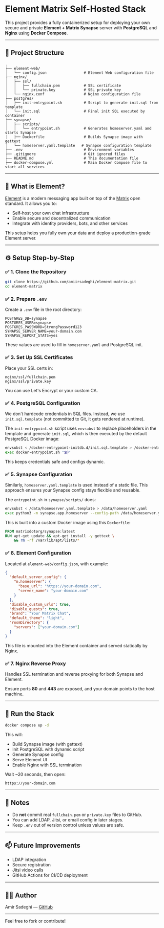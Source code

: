 # Element Matrix Self-Hosted Stack

This project provides a fully containerized setup for deploying your own secure and private **Element + Matrix Synapse** server with **PostgreSQL** and **Nginx** using **Docker Compose**.

---

## 📁 Project Structure

```text
.
├── element-web/
│   └── config.json                 # Element Web configuration file
├── nginx/
│   ├── ssl/
│   │   ├── fullchain.pem           # SSL certificate
│   │   └── private.key             # SSL private key
│   └── nginx.conf                  # Nginx configuration file
├── postgres/
│   ├── init-entrypoint.sh          # Script to generate init.sql from template
│   └── init.sql                    # Final init SQL executed by container
├── synapse/
│   ├── scripts/
│   │   └── entrypoint.sh           # Generates homeserver.yaml and starts Synapse
│   ├── Dockerfile                  # Builds Synapse image with gettext
│   └── homeserver.yaml.template   # Synapse configuration template
├── .env                            # Environment variables
├── .gitignore                      # Git ignored files
├── README.md                       # This documentation file
├── docker-compose.yml              # Main Docker Compose file to start all services
```

---

## 🧠 What is Element?

[Element](https://element.io/) is a modern messaging app built on top of the [Matrix](https://matrix.org/) open standard. It allows you to:

* Self-host your own chat infrastructure
* Enable secure and decentralized communication
* Integrate with identity providers, bots, and other services

This setup helps you fully own your data and deploy a production-grade Element server.

---

## ⚙️ Setup Step-by-Step

### ✅ 1. Clone the Repository

```bash
git clone https://github.com/amiirsadeghi/element-matrix.git
cd element-matrix
```

### ✅ 2. Prepare `.env`

Create a `.env` file in the root directory:

```env
POSTGRES_DB=synapse
POSTGRES_USER=synapse
POSTGRES_PASSWORD=StrongPassword123
SYNAPSE_SERVER_NAME=your-domain.com
SYNAPSE_REPORT_STATS=yes
```

These values are used to fill in `homeserver.yaml` and PostgreSQL init.

### ✅ 3. Set Up SSL Certificates

Place your SSL certs in:

```
nginx/ssl/fullchain.pem
nginx/ssl/private.key
```

You can use Let's Encrypt or your custom CA.

### ✅ 4. PostgreSQL Configuration

We don't hardcode credentials in SQL files. Instead, we use `init.sql.template` (not committed to Git, it gets rendered at runtime).

The `init-entrypoint.sh` script uses `envsubst` to replace placeholders in the template and generate `init.sql`, which is then executed by the default PostgreSQL Docker image:

```bash
envsubst < /docker-entrypoint-initdb.d/init.sql.template > /docker-entrypoint-initdb.d/init.sql
exec docker-entrypoint.sh "$@"
```

This keeps credentials safe and configs dynamic.

### ✅ 5. Synapse Configuration

Similarly, `homeserver.yaml.template` is used instead of a static file. This approach ensures your Synapse config stays flexible and reusable.

The `entrypoint.sh` in `synapse/scripts/` does:

```bash
envsubst < /data/homeserver.yaml.template > /data/homeserver.yaml
exec python3 -m synapse.app.homeserver --config-path /data/homeserver.yaml
```

This is built into a custom Docker image using this `Dockerfile`:

```Dockerfile
FROM matrixdotorg/synapse:latest
RUN apt-get update && apt-get install -y gettext \
    && rm -rf /var/lib/apt/lists/*
```

### ✅ 6. Element Configuration

Located at `element-web/config.json`, with example:

```json
{
  "default_server_config": {
    "m.homeserver": {
      "base_url": "https://your-domain.com",
      "server_name": "your-domain.com"
    }
  },
  "disable_custom_urls": true,
  "disable_guests": true,
  "brand": "Your Matrix Chat",
  "default_theme": "light",
  "roomDirectory": {
    "servers": ["your-domain.com"]
  }
}
```

This file is mounted into the Element container and served statically by Nginx.

### ✅ 7. Nginx Reverse Proxy

Handles SSL termination and reverse proxying for both Synapse and Element.

Ensure ports **80** and **443** are exposed, and your domain points to the host machine.

---

## 🚀 Run the Stack

```bash
docker compose up -d
```

This will:

* Build Synapse image (with gettext)
* Init PostgreSQL with dynamic script
* Generate Synapse config
* Serve Element UI
* Enable Nginx with SSL termination

Wait \~20 seconds, then open:

```
https://your-domain.com
```

---

## 📌 Notes

* Do **not** commit real `fullchain.pem` or `private.key` files to GitHub.
* You can add LDAP, Jitsi, or email config in later stages.
* Keep `.env` out of version control unless values are safe.

---

## 📫 Future Improvements

* LDAP integration
* Secure registration
* Jitsi video calls
* GitHub Actions for CI/CD deployment

---

## 🧑‍💻 Author

Amir Sadeghi — [GitHub](https://github.com/amiirsadeghi)

---

Feel free to fork or contribute!
